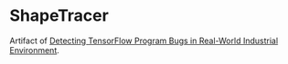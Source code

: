 # ShapeTracer

Artifact of [Detecting TensorFlow Program Bugs in Real-World Industrial Environment](https://conf.researchr.org/program/ase-2021/program-ase-2021/#:~:text=Detecting%20TensorFlow%20Program%20Bugs%20in%20Real%2DWorld%20Industrial%20Environment).
